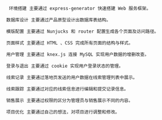      环境搭建 主要通过 express-generator 快速搭建 Web 服务框架。

    数据库设计 主要通过产品原型设计出数据库表结构。

    模版配置 主要通过 Nunjucks 和 router 配置生成各个页面及访问路径。

    页面样式 主要通过 HTML 、CSS 完成所有页面的结构与样式。

    用户管理 主要通过 knex.js 连接 MySQL 实现用户数据的增删改查。

    登录与退出 主要通过 cookie 实现用户登录状态的管理。

    线索记录 主要通过落地页发送的用户数据在线索管理列表中展示。

    线索跟踪 主要通过对应的线索信息进行编辑和提交记录信息。

    销售展示 主要通过权限的区分为管理员与销售展示不同的内容。

    项目优化 主要通过自己的想法，对项目进行调整和修改。